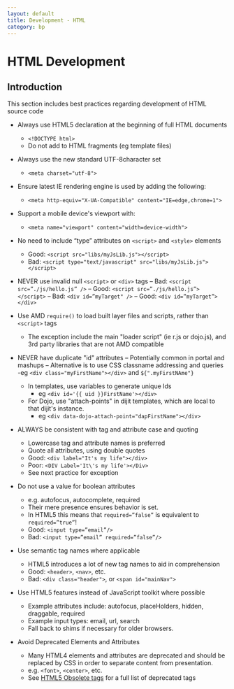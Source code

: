 ```yaml
---
layout: default
title: Development - HTML
category: bp
---
```




# HTML Development

## Introduction

This section includes best practices regarding development of HTML source code

- Always use HTML5 declaration at the beginning of full HTML documents
	- `<!DOCTYPE html>`
	- Do not add to HTML fragments (eg template files)

- Always use the new standard UTF-8character set
	- `<meta charset="utf-8">`

- Ensure latest IE rendering engine is used by adding the following:
	- `<meta http-equiv="X-UA-Compatible" content="IE=edge,chrome=1">`

- Support a mobile device's viewport with:
	- `<meta name="viewport" content="width=device-width">`

- No need to include “type” attributes on `<script>` and `<style>` elements
	- Good: `<script src="libs/myJsLib.js"></script>`
	- Bad:  `<script type="text/javascript" src="libs/myJsLib.js"></script>`

- NEVER use invalid null `<script>` or `<div>` tags
	– Bad: `<script src=”./js/hello.js” />`
	– Good: `<script src=”./js/hello.js”></script>`
	– Bad: `<div id=”myTarget" />`
	– Good: `<div id=”myTarget”></div>`

- Use AMD `require()` to load built layer files and scripts, rather than `<script>` tags
	- The exception include the main "loader script" (ie r.js or dojo.js), and 3rd party libraries that are not AMD compatible

- NEVER have duplicate "id" attributes
	– Potentially common in portal and mashups
	– Alternative is to use CSS classname addressing and queries
		-eg `<div class="myFirstName"></div>` and `${".myFirstNAme"}`
	- In templates, use variables to generate unique Ids
		- eg `<div id='{{ uid }}FirstName'></div>`
	- For Dojo, use "attach-points" in dijit templates, which are local to that dijit's instance.
		- eg `<div data-dojo-attach-point="dapFirstName"></div>`

- ALWAYS be consistent with tag and attribute case and quoting
	- Lowercase tag and attribute names is preferred
	- Quote all attributes, using double quotes
	- Good: `<div label="It's my life"></div>`
	- Poor: `<DIV Label='It\'s my life'></Div>`
	- See next practice for exception

- Do not use a value for boolean attributes
	- e.g. autofocus, autocomplete, required
	- Their mere presence ensures behavior is set.
	- In HTML5 this means that `required=”false”` is equivalent to `required=”true”`!
	- Good: `<input type=”email”/>`
	- Bad: `<input type=”email” required=”false”/>`

- Use semantic tag names where applicable
	- HTML5 introduces a lot of new tag names to aid in comprehension
	- Good: `<header>`, `<nav>`, etc.
	- Bad: `<div class="header">`, or `<span id="mainNav">`

- Use HTML5 features instead of JavaScript toolkit where possible
	- Example attributes include: autofocus, placeHolders, hidden, draggable, required
	- Example input types: email, url, search
	- Fall back to shims if necessary for older browsers.

- Avoid Deprecated Elements and Attributes
	- Many HTML4 elements and attributes are deprecated and should be replaced by CSS in order to separate content from presentation.
	- e.g. `<font>`, `<center>`, etc.
	- See [HTML5 Obsolete tags](http://www.w3.org/TR/html5-diff/#obsolete-elements) for a full list of deprecated tags
